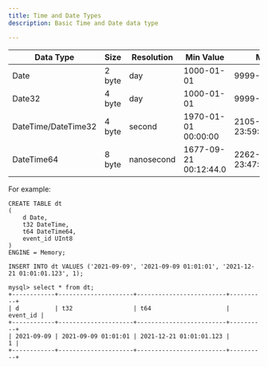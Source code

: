 ```yaml
---
title: Time and Date Types
description: Basic Time and Date data type

---
```

| Data Type             | Size    |  Resolution | Min Value             | Max Value                     | Precision              |
| ----------------------| ------- |  ---------- | --------------------- |------------------------------ | ---------------------- |
| Date                  | 2 byte  |  day        | 1000-01-01            | 9999-12-31                    | YYYY-MM-DD             |
| Date32                | 4 byte  |  day        | 1000-01-01            | 9999-12-31                    | YYYY-MM-DD             |
| DateTime/DateTime32   | 4 byte  |  second     | 1970-01-01 00:00:00   | 2105-12-31 23:59:59           | YYYY-MM-DD hh:mm:ss    |
| DateTime64            | 8 byte  |  nanosecond | 1677-09-21 00:12:44.0 | 2262-04-11 23:47:16.854775804 | YYYY-MM-DD hh:mm:ss.ff |

For example:
```
CREATE TABLE dt
(
    d Date,
    t32 DateTime,
    t64 DateTime64,
    event_id UInt8
)
ENGINE = Memory;

INSERT INTO dt VALUES ('2021-09-09', '2021-09-09 01:01:01', '2021-12-21 01:01:01.123', 1);

mysql> select * from dt;
+------------+---------------------+-------------------------+----------+
| d          | t32                 | t64                     | event_id |
+------------+---------------------+-------------------------+----------+
| 2021-09-09 | 2021-09-09 01:01:01 | 2021-12-21 01:01:01.123 |        1 |
+------------+---------------------+-------------------------+----------+
```
